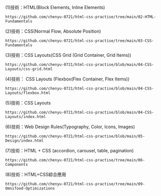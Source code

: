 (1)技術：HTML(Block Elements, Inline Elements)

    https://github.com/chenyu-0721/html-css-practise/tree/main/02-HTML-Fundamentals

(2)技術：CSS(Normal Flow, Absolute Position)

    https://github.com/chenyu-0721/html-css-practise/tree/main/03-CSS-Fundamentals

(3)技術：CSS Layouts(CSS Grid (Grid Container, Grid Items))

    https://github.com/chenyu-0721/html-css-practise/blob/main/04-CSS-Layouts/css-grid.html

(4)技術： CSS Layouts (Flexbox(Flex Container, Flex Items))

    https://github.com/chenyu-0721/html-css-practise/blob/main/04-CSS-Layouts/flexbox.html

(5)技術：CSS Layouts 

    https://github.com/chenyu-0721/html-css-practise/blob/main/04-CSS-Layouts/index.html

(6)技術：Web Design Rules(Typography, Color, Icons, Images) 

    https://github.com/chenyu-0721/html-css-practise/blob/main/05-Design/index.html

(7)技術：HTML + CSS (accordion, carousel, table, pagination) 

    https://github.com/chenyu-0721/html-css-practise/tree/main/06-Components

(8)技術：HTML+CSS綜合應用

    https://github.com/chenyu-0721/html-css-practise/tree/main/09-Omnifood-Optimizations



